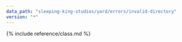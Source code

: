 ```yaml
---
data_path: "sleeping-king-studios/yard/errors/invalid-directory"
version: "*"
---
```


{% include reference/class.md %}
